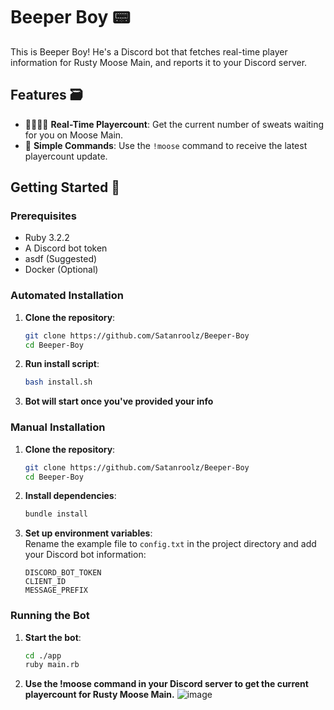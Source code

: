 # Beeper Boy 📟

This is Beeper Boy! He's a Discord bot that fetches real-time player information for Rusty Moose Main, and reports it to your Discord server.

## Features 🗃️

- 👨‍👨‍👧‍👦 **Real-Time Playercount**: Get the current number of sweats waiting for you on Moose Main.
- 💬 **Simple Commands**: Use the `!moose` command to receive the latest playercount update.

## Getting Started 🚀

### Prerequisites

- Ruby 3.2.2
- A Discord bot token
- asdf (Suggested)
- Docker (Optional)

### Automated Installation

1. **Clone the repository**:
   ```bash
   git clone https://github.com/Satanroolz/Beeper-Boy
   cd Beeper-Boy

2. **Run install script**:
   ```bash
   bash install.sh

3. **Bot will start once you've provided your info**

### Manual Installation

1. **Clone the repository**:
   ```bash
   git clone https://github.com/Satanroolz/Beeper-Boy
   cd Beeper-Boy

2. **Install dependencies**:
   ```bash
   bundle install

3. **Set up environment variables**:\
   Rename the example file to `config.txt` in the project directory and add your Discord bot information:
    ```plaintext
    DISCORD_BOT_TOKEN
    CLIENT_ID
    MESSAGE_PREFIX
### Running the Bot

1.	**Start the bot**:
    ```bash
    cd ./app
    ruby main.rb

2.	**Use the !moose command in your Discord server to get the current playercount for Rusty Moose Main.**
      ![image](https://github.com/user-attachments/assets/7838cac0-7add-4224-880d-190e27532729)
